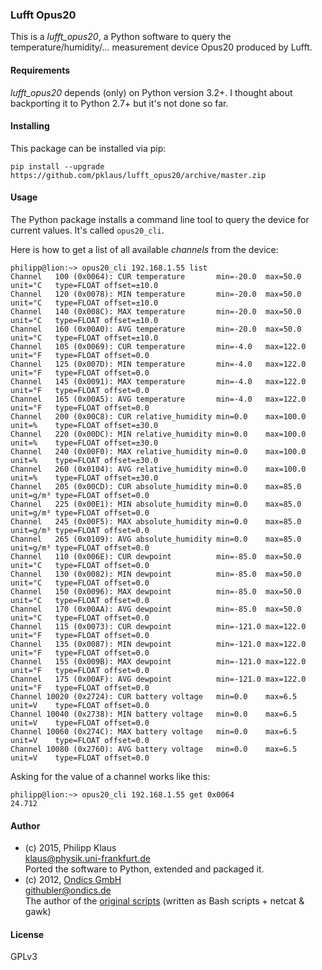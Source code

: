 
### Lufft Opus20

This is a *lufft_opus20*, a Python software to query the
temperature/humidity/... measurement device
Opus20 produced by Lufft.

#### Requirements

*lufft_opus20* depends (only) on Python version 3.2+.
I thought about backporting it to Python 2.7+ but it's not done so far.

#### Installing

This package can be installed via pip:

    pip install --upgrade https://github.com/pklaus/lufft_opus20/archive/master.zip

#### Usage

The Python package installs a command line tool to query the device
for current values. It's called `opus20_cli`.

Here is how to get a list of all available *channels* from the device:

    philipp@lion:~> opus20_cli 192.168.1.55 list
    Channel   100 (0x0064): CUR temperature       min=-20.0  max=50.0   unit=°C   type=FLOAT offset=±10.0
    Channel   120 (0x0078): MIN temperature       min=-20.0  max=50.0   unit=°C   type=FLOAT offset=±10.0
    Channel   140 (0x008C): MAX temperature       min=-20.0  max=50.0   unit=°C   type=FLOAT offset=±10.0
    Channel   160 (0x00A0): AVG temperature       min=-20.0  max=50.0   unit=°C   type=FLOAT offset=±10.0
    Channel   105 (0x0069): CUR temperature       min=-4.0   max=122.0  unit=°F   type=FLOAT offset=0.0
    Channel   125 (0x007D): MIN temperature       min=-4.0   max=122.0  unit=°F   type=FLOAT offset=0.0
    Channel   145 (0x0091): MAX temperature       min=-4.0   max=122.0  unit=°F   type=FLOAT offset=0.0
    Channel   165 (0x00A5): AVG temperature       min=-4.0   max=122.0  unit=°F   type=FLOAT offset=0.0
    Channel   200 (0x00C8): CUR relative_humidity min=0.0    max=100.0  unit=%    type=FLOAT offset=±30.0
    Channel   220 (0x00DC): MIN relative_humidity min=0.0    max=100.0  unit=%    type=FLOAT offset=±30.0
    Channel   240 (0x00F0): MAX relative_humidity min=0.0    max=100.0  unit=%    type=FLOAT offset=±30.0
    Channel   260 (0x0104): AVG relative_humidity min=0.0    max=100.0  unit=%    type=FLOAT offset=±30.0
    Channel   205 (0x00CD): CUR absolute_humidity min=0.0    max=85.0   unit=g/m³ type=FLOAT offset=0.0
    Channel   225 (0x00E1): MIN absolute_humidity min=0.0    max=85.0   unit=g/m³ type=FLOAT offset=0.0
    Channel   245 (0x00F5): MAX absolute_humidity min=0.0    max=85.0   unit=g/m³ type=FLOAT offset=0.0
    Channel   265 (0x0109): AVG absolute_humidity min=0.0    max=85.0   unit=g/m³ type=FLOAT offset=0.0
    Channel   110 (0x006E): CUR dewpoint          min=-85.0  max=50.0   unit=°C   type=FLOAT offset=0.0
    Channel   130 (0x0082): MIN dewpoint          min=-85.0  max=50.0   unit=°C   type=FLOAT offset=0.0
    Channel   150 (0x0096): MAX dewpoint          min=-85.0  max=50.0   unit=°C   type=FLOAT offset=0.0
    Channel   170 (0x00AA): AVG dewpoint          min=-85.0  max=50.0   unit=°C   type=FLOAT offset=0.0
    Channel   115 (0x0073): CUR dewpoint          min=-121.0 max=122.0  unit=°F   type=FLOAT offset=0.0
    Channel   135 (0x0087): MIN dewpoint          min=-121.0 max=122.0  unit=°F   type=FLOAT offset=0.0
    Channel   155 (0x009B): MAX dewpoint          min=-121.0 max=122.0  unit=°F   type=FLOAT offset=0.0
    Channel   175 (0x00AF): AVG dewpoint          min=-121.0 max=122.0  unit=°F   type=FLOAT offset=0.0
    Channel 10020 (0x2724): CUR battery voltage   min=0.0    max=6.5    unit=V    type=FLOAT offset=0.0
    Channel 10040 (0x2738): MIN battery voltage   min=0.0    max=6.5    unit=V    type=FLOAT offset=0.0
    Channel 10060 (0x274C): MAX battery voltage   min=0.0    max=6.5    unit=V    type=FLOAT offset=0.0
    Channel 10080 (0x2760): AVG battery voltage   min=0.0    max=6.5    unit=V    type=FLOAT offset=0.0

Asking for the value of a channel works like this:

    philipp@lion:~> opus20_cli 192.168.1.55 get 0x0064
    24.712

#### Author

* (c) 2015, Philipp Klaus  
  <klaus@physik.uni-frankfurt.de>  
  Ported the software to Python, extended and packaged it.
* (c) 2012, [Ondics GmbH](http://www.ondics.de)  
  <githubler@ondics.de>  
  The author of the [original scripts][l2p_bash_scripts] (written as Bash scripts + netcat & gawk)

#### License

GPLv3

[l2p_bash_scripts]: https://github.com/ondics/lufft-l2p-script-collection

